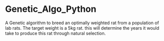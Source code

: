# Genetic_Algo_Python
A Genetic algorithm to breed an optimally weighted rat from a population of lab rats. The target weight is a 5kg rat. this will determine the years it would take to produce this rat through natural selection.
